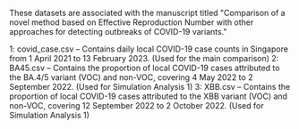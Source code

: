 These datasets are associated with the manuscript titled "Comparison of a novel method based on Effective Reproduction Number with other approaches for detecting outbreaks of COVID-19 variants."

1: covid_case.csv – Contains daily local COVID-19 case counts in Singapore from 1 April 2021 to 13 February 2023. (Used for the main comparison)
2: BA45.csv – Contains the proportion of local COVID-19 cases attributed to the BA.4/5 variant (VOC) and non-VOC, covering 4 May 2022 to 2 September 2022. (Used for Simulation Analysis 1)
3: XBB.csv – Contains the proportion of local COVID-19 cases attributed to the XBB variant (VOC) and non-VOC, covering 12 September 2022 to 2 October 2022. (Used for Simulation Analysis 1)
